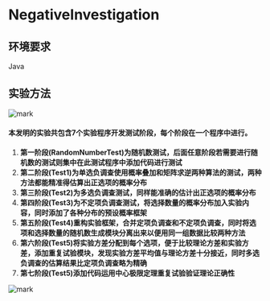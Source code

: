 # NegativeInvestigation

## 环境要求

Java

## 实验方法

![mark](http://p0agp2qfd.bkt.clouddn.com/blog/180714/JH7Jd8fm23.png?imageslim)

#### 本发明的实验共包含7个实验程序开发测试阶段，每个阶段在一个程序中进行。

1. **第一阶段(RandomNumberTest)为随机数测试，后面任意阶段若需要进行随机数的测试则集中在此测试程序中添加代码进行测试**
2. **第二阶段(Test1)为单选负调查使用概率叠加和矩阵求逆两种算法的测试，两种方法都能精准得估算出正选项的概率分布**
3. **第三阶段(Test2)为多选负调查测试，同样能准确的估计出正选项的概率分布**
4. **第四阶段(Test3)为不定项负调查测试，将选择数量的概率分布加入实验内容，同时添加了各种分布的预设概率框架**
5. **第五阶段(Test4)重构实验框架，合并定项负调查和不定项负调查，同时将选项和选择数量的随机数生成模块分离出来以便用同一组数据比较两种方法**
6. **第六阶段(Test5)将实验方差分配到每个选项，便于比较理论方差和实验方差，添加重复试验模块，发现实验方差平均值与理论方差十分接近，同时多选负调查的估算结果比定项负调查略为精确**
7. **第七阶段(Test5)添加代码运用中心极限定理重复试验验证理论正确性**

![mark](https://qiniu.karlrixon.link/blg/181013/2GII1B70cc.jpg?imageslim)

